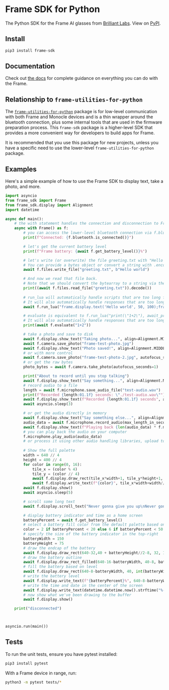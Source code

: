 # Frame SDK for Python
The Python SDK for the Frame AI glasses from [Brilliant Labs](https://github.com/brilliantlabsAR).  View on [PyPI](https://pypi.org/project/frame-sdk/).

## Install

```sh
pip3 install frame-sdk
```

## Documentation

Check out [the docs](https://docs.brilliant.xyz/frame/building-apps/) for complete guidance on everything you can do with the Frame.

## Relationship to `frame-utilities-for-python`

The [`frame-utilities-for-python`](https://github.com/brilliantlabsAR/frame-utilities-for-python) package is for low-level communication with both Frame and Monocle devices and is a thin wrapper around the bluetooth connection, plus some internal tools that are used in the firmware preparation process.  This `frame-sdk` package is a higher-level SDK that provides a more convenient way for developers to build apps for Frame.

It is recommended that you use this package for new projects, unless you have a specific need to use the lower-level `frame-utilities-for-python` package.

## Examples

Here's a simple example of how to use the Frame SDK to display text, take a photo, and more.

```python
import asyncio
from frame_sdk import Frame
from frame_sdk.display import Alignment
import datetime

async def main():
    # the with statement handles the connection and disconnection to Frame
    async with Frame() as f:
        # you can access the lower-level bluetooth connection via f.bluetooth, although you shouldn't need to do this often
        print(f"Connected: {f.bluetooth.is_connected()}")

        # let's get the current battery level
        print(f"Frame battery: {await f.get_battery_level()}%")

        # let's write (or overwrite) the file greeting.txt with "Hello world".
        # You can provide a bytes object or convert a string with .encode()
        await f.files.write_file("greeting.txt", b"Hello world")

        # And now we read that file back.
        # Note that we should convert the bytearray to a string via the .decode() method.
        print((await f.files.read_file("greeting.txt")).decode())
        
        # run_lua will automatically handle scripts that are too long for the MTU, so you don't need to worry about it.
        # It will also automatically handle responses that are too long for the MTU automatically.
        await f.run_lua("frame.display.text('Hello world', 50, 100);frame.display.show()")

        # evaluate is equivalent to f.run_lua("print(\"1+2\"), await_print=True)
        # It will also automatically handle responses that are too long for the MTU automatically.
        print(await f.evaluate("1+2"))

        # take a photo and save to disk
        await f.display.show_text("Taking photo...", align=Alignment.MIDDLE_CENTER)
        await f.camera.save_photo("frame-test-photo.jpg")
        await f.display.show_text("Photo saved!", align=Alignment.MIDDLE_CENTER)
        # or with more control
        await f.camera.save_photo("frame-test-photo-2.jpg", autofocus_seconds=3, quality=f.camera.HIGH_QUALITY, autofocus_type=f.camera.AUTOFOCUS_TYPE_CENTER_WEIGHTED)
        # or get the raw bytes
        photo_bytes = await f.camera.take_photo(autofocus_seconds=1)

        print("About to record until you stop talking")
        await f.display.show_text("Say something...", align=Alignment.MIDDLE_CENTER)
		# record audio to a file
        length = await f.microphone.save_audio_file("test-audio.wav")
        print(f"Recorded {length:01.1f} seconds: \"./test-audio.wav\"")
        await f.display.show_text(f"Recorded {length:01.1f} seconds", align=Alignment.MIDDLE_CENTER)
        await asyncio.sleep(3)

        # or get the audio directly in memory
        await f.display.show_text("Say something else...", align=Alignment.MIDDLE_CENTER)
        audio_data = await f.microphone.record_audio(max_length_in_seconds=10)
        await f.display.show_text(f"Playing back {len(audio_data) * f.microphone.sample_rate:01.1f} seconds of audio", align=Alignment.MIDDLE_CENTER)
        # you can play back the audio on your computer
        f.microphone.play_audio(audio_data)
        # or process it using other audio handling libraries, upload to a speech-to-text service, etc.
		
        # Show the full palette
        width = 640 // 4
        height = 400 // 4
        for color in range(0, 16):
            tile_x = (color % 4)
            tile_y = (color // 4)
            await f.display.draw_rect(tile_x*width+1, tile_y*height+1, width, height, color)
            await f.display.write_text(f"{color}", tile_x*width+width//2+1, tile_y*height+height//2+1)
        await f.display.show()
        await asyncio.sleep(5)

        # scroll some long text
        await f.display.scroll_text("Never gonna give you up\nNever gonna let you down\nNever gonna run around and desert you\nNever gonna make you cry\nNever gonna say goodbye\nNever gonna tell a lie and hurt you")

        # display battery indicator and time as a home screen
        batteryPercent = await f.get_battery_level()
        # select a battery fill color from the default palette based on level
        color = 2 if batteryPercent < 20 else 6 if batteryPercent < 50 else 9
        # specify the size of the battery indicator in the top-right
        batteryWidth = 150
        batteryHeight = 75
        # draw the endcap of the battery
        await f.display.draw_rect(640-32,40 + batteryHeight//2-8, 32, 16, 1)
        # draw the battery outline
        await f.display.draw_rect_filled(640-16-batteryWidth, 40-8, batteryWidth+16, batteryHeight+16, 8, 1, 15)
        # fill the battery based on level
        await f.display.draw_rect(640-8-batteryWidth, 40, int(batteryWidth * 0.01 * batteryPercent), batteryHeight, color)
        # write the battery level
        await f.display.write_text(f"{batteryPercent}%", 640-8-batteryWidth, 40, batteryWidth, batteryHeight, Alignment.MIDDLE_CENTER)
        # write the time and date in the center of the screen
        await f.display.write_text(datetime.datetime.now().strftime("%-I:%M %p\n%a, %B %d, %Y"), align=Alignment.MIDDLE_CENTER)
        # now show what we've been drawing to the buffer
        await f.display.show()

    print("disconnected")



asyncio.run(main())

```

## Tests

To run the unit tests, ensure you have pytest installed:

```sh
pip3 install pytest
```

With a Frame device in range, run:

```sh
python3 -m pytest tests/*
```